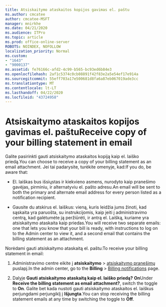 ```yaml
---
title: Atsiskaitymo ataskaitos kopijos gavimas el. paštu
ms.author: cmcatee
author: cmcatee-MSFT
manager: mnirkhe
ms.date: 04/21/2020
ms.audience: ITPro
ms.topic: article
ms.prod: office-online-server
ROBOTS: NOINDEX, NOFOLLOW
localization_priority: Normal
ms.custom:
- "1643"
- "9000137"
ms.assetid: fe76166c-afd2-4c99-b565-bc93ed6b84e3
ms.openlocfilehash: 2af1c5374c0cb08891f42f83e2a5e54ef17e914a
ms.sourcegitcommit: 55eff703a17e500681d8fa6a87eb067019ade3cc
ms.translationtype: MT
ms.contentlocale: lt-LT
ms.lasthandoff: 04/22/2020
ms.locfileid: "43724958"
---
```

# <a name="receive-copy-of-your-billing-statement-in-email"></a><span data-ttu-id="45bf3-102">Atsiskaitymo ataskaitos kopijos gavimas el. paštu</span><span class="sxs-lookup"><span data-stu-id="45bf3-102">Receive copy of your billing statement in email</span></span>

<span data-ttu-id="45bf3-103">Galite pasirinkti gauti atsiskaitymo ataskaitos kopiją kaip el. laiško priedą.</span><span class="sxs-lookup"><span data-stu-id="45bf3-103">You can choose to receive a copy of your billing statement as an email attachment.</span></span> <span data-ttu-id="45bf3-104">Jei tai padarysite, turėkite omenyje, kad:</span><span class="sxs-lookup"><span data-stu-id="45bf3-104">If you do, be aware that:</span></span>
  
- <span data-ttu-id="45bf3-105">El. laiškas bus išsiųstas ir kiekvieno asmens, nurodyto kaip pranešimo gavėjas, pirminiu, ir alternatyviu el. pašto adresu.</span><span class="sxs-lookup"><span data-stu-id="45bf3-105">An email will be sent to both the primary and alternate email address for every person listed as a notification recipient.</span></span>

- <span data-ttu-id="45bf3-106">Gausite du atskirus el. laiškus: vieną, kuris leidžia jums žinoti, kad sąskaita yra paruošta, su instrukcijomis, kaip įeiti į administravimo centrą, kad galėtumėte ją peržiūrėti, ir antrą el. Laišką, kuriame yra atsiskaitymo ataskaita kaip priedas.</span><span class="sxs-lookup"><span data-stu-id="45bf3-106">You will receive two separate emails: one that lets you know that your bill is ready, with instructions to log on to the Admin center to view it, and a second email that contains the billing statement as an attachment.</span></span>

<span data-ttu-id="45bf3-107">Norėdami gauti atsiskaitymo ataskaitą el. paštu:</span><span class="sxs-lookup"><span data-stu-id="45bf3-107">To receive your billing statement in email:</span></span>
  
1. <span data-ttu-id="45bf3-108">Administravimo centre eikite į **atsiskaitymo** \> [atsiskaitymo pranešimų](https://go.microsoft.com/fwlink/p/?linkid=853212) puslapį.</span><span class="sxs-lookup"><span data-stu-id="45bf3-108">In the admin center, go to the **Billing** \> [Billing notifications](https://go.microsoft.com/fwlink/p/?linkid=853212) page.</span></span>

2. <span data-ttu-id="45bf3-109">Dalyje **Gauti atsiskaitymo ataskaitą kaip el. laiško priedą?** **On**</span><span class="sxs-lookup"><span data-stu-id="45bf3-109">Under **Receive the billing statement as email attachment?**, switch the toggle to **On**.</span></span> <span data-ttu-id="45bf3-110">Galite bet kada nustoti gauti atsiskaitymo ataskaitos el. laiškus perjungdami perjungiklį į **Išjungta**.</span><span class="sxs-lookup"><span data-stu-id="45bf3-110">You can stop receiving the billing statement emails at any time by switching the toggle to **Off**.</span></span>